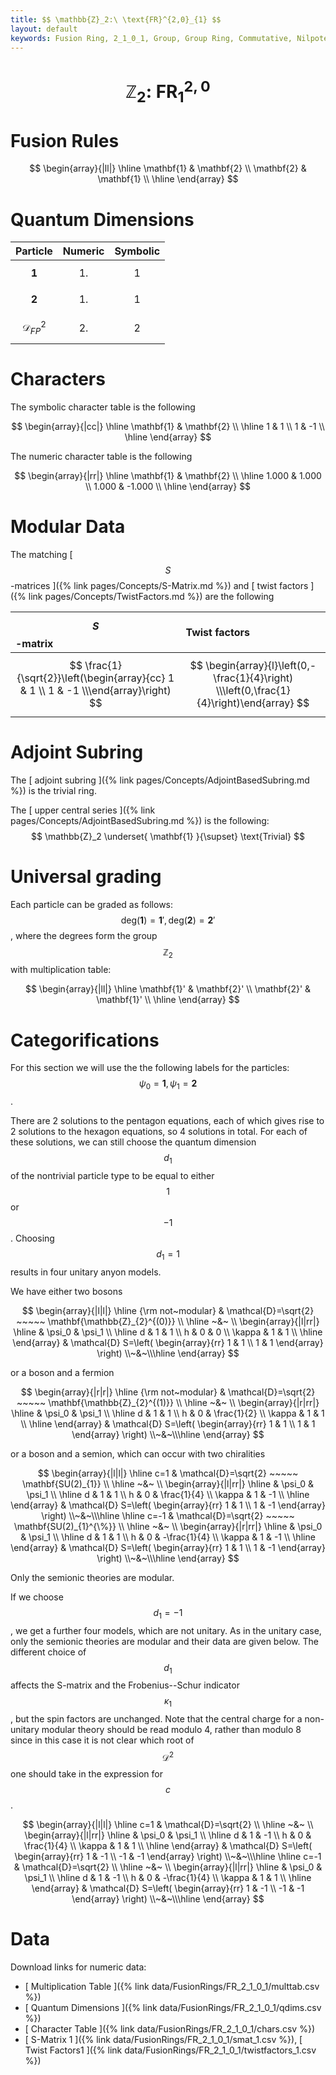 ```yaml
---
title: $$ \mathbb{Z}_2:\ \text{FR}^{2,0}_{1} $$
layout: default
keywords: Fusion Ring, 2_1_0_1, Group, Group Ring, Commutative, Nilpotent
---
```

# $$ \mathbb{Z}_2:\ \text{FR}^{2,0}_{1} $$


# Fusion Rules

$$
\begin{array}{|ll|}
\hline
 \mathbf{1} & \mathbf{2} \\
 \mathbf{2} & \mathbf{1} \\
\hline
\end{array}
$$

# Quantum Dimensions

| Particle | Numeric | Symbolic |
| :------ | :------ | :------ |
| $$ \mathbf{1} $$ | $$ 1. $$ | $$ 1 $$ |
| $$ \mathbf{2} $$ | $$ 1. $$ | $$ 1 $$ |
| $$ \mathcal{D}_{FP}^2 $$ | $$ 2. $$ | $$ 2 $$ |

# Characters

The symbolic character table is the following

$$
\begin{array}{|cc|}
\hline
 \mathbf{1} & \mathbf{2} \\
\hline
 1 & 1 \\
 1 & -1 \\
\hline
\end{array}
$$

The numeric character table is the following

$$
\begin{array}{|rr|}
\hline
 \mathbf{1} & \mathbf{2} \\
\hline
 1.000 & 1.000 \\
 1.000 & -1.000 \\
\hline
\end{array}
$$

# Modular Data

The matching [ $$ S $$-matrices ]({% link pages/Concepts/S-Matrix.md %}) and [ twist factors ]({% link pages/Concepts/TwistFactors.md %}) are the following

| $$ S $$-matrix | Twist factors |
| :------ | :------ |
| $$ \frac{1}{\sqrt{2}}\left(\begin{array}{cc} 1 & 1 \\ 1 & -1 \\\end{array}\right) $$ | $$ \begin{array}{l}\left(0,-\frac{1}{4}\right) \\\left(0,\frac{1}{4}\right)\end{array} $$ |

# Adjoint Subring

The [ adjoint subring ]({% link pages/Concepts/AdjointBasedSubring.md %}) is the trivial ring.

The [ upper central series ]({% link pages/Concepts/AdjointBasedSubring.md %}) is the following:
$$
\mathbb{Z}_2 \underset{ \mathbf{1} }{\supset}  \text{Trivial}
$$

# Universal grading

Each particle can be graded as follows: $$ \text{deg}(\mathbf{1}) = \mathbf{1}', \text{deg}(\mathbf{2}) = \mathbf{2}' $$, where the degrees form the group $$ \mathbb{Z}_2 $$ with multiplication table:

$$
\begin{array}{|ll|}
\hline
 \mathbf{1}' & \mathbf{2}' \\
 \mathbf{2}' & \mathbf{1}' \\
\hline
\end{array}
$$

# Categorifications
For this section we will use the the following labels for the particles: $$\psi_0 = \mathbf{1}, \psi_1 = \mathbf{2}$$.

There are 2 solutions to the pentagon equations, each of which gives rise to 2 solutions to the hexagon equations, so 4 solutions in total. For each of these solutions, we can still choose the quantum dimension $$d_1$$ of the nontrivial particle type to be equal to either $$1$$ or $$-1$$. Choosing $$d_1=1$$ results in four unitary anyon models.

We have either two bosons

$$
\begin{array}{|l|l|}
\hline
{\rm not~modular}
&
\mathcal{D}=\sqrt{2} ~~~~~ \mathbf{\mathbb{Z}_{2}^{(0)}}
\\ \hline ~&~ \\ 
\begin{array}{|l|rr|}
\hline
  & \psi_0 & \psi_1 \\ \hline
 d & 1 & 1 \\
 h & 0 & 0 \\
 \kappa  & 1 & 1
\\ \hline
\end{array}
&
\mathcal{D} S=\left(
      \begin{array}{rr}
       1 & 1 \\
       1 & 1
      \end{array}
      \right)
\\~&~\\\hline 
\end{array} 
$$

or a boson and a fermion

$$
\begin{array}{|r|r|}
\hline
{\rm not~modular}
&
\mathcal{D}=\sqrt{2} ~~~~~ \mathbf{\mathbb{Z}_{2}^{(1)}}
\\ \hline ~&~ \\ 
\begin{array}{|r|rr|}
\hline
  & \psi_0 & \psi_1 \\ \hline
 d & 1 & 1 \\
 h & 0 & \frac{1}{2} \\
 \kappa  & 1 & 1
\\ \hline
\end{array}
&
\mathcal{D} S=\left(
      \begin{array}{rr}
       1 & 1 \\
       1 & 1
      \end{array}
      \right)
\\~&~\\\hline 
\end{array} 
$$

or a boson and a semion, which can occur with two chiralities

$$
\begin{array}{|l|l|}
\hline
c=1
&
\mathcal{D}=\sqrt{2} ~~~~~ \mathbf{SU(2)_{1}}
\\ \hline ~&~ \\ 
\begin{array}{|l|rr|}
\hline
  & \psi_0 & \psi_1 \\ \hline
 d & 1 & 1 \\
 h & 0 & \frac{1}{4} \\
 \kappa  & 1 & -1
\\ \hline
\end{array}
&
\mathcal{D} S=\left(
      \begin{array}{rr}
       1 & 1 \\
       1 & -1
      \end{array}
      \right)
\\~&~\\\hline 
\hline
c=-1
&
\mathcal{D}=\sqrt{2} ~~~~~ \mathbf{SU(2)_{1}^{\%}}
\\ \hline ~&~ \\ 
\begin{array}{|r|rr|}
\hline
  & \psi_0 & \psi_1 \\ \hline
 d & 1 & 1 \\
 h & 0 & -\frac{1}{4} \\
 \kappa  & 1 & -1
\\ \hline
\end{array}
&
\mathcal{D} S=\left(
      \begin{array}{rr}
       1 & 1 \\
       1 & -1
      \end{array}
      \right)
\\~&~\\\hline 
\end{array} 
$$

Only the semionic theories are modular.

If we choose $$d_1=-1$$, we get a further four models, which are not unitary. As in the unitary case, only the semionic theories are modular and their data
are given below. The different choice of $$ d_1 $$ affects the S-matrix and the Frobenius--Schur indicator $$\kappa_1$$, but the
spin factors are unchanged. Note that the central charge for a non-unitary modular theory should be read modulo 4, rather
than modulo 8 since in this case it is not clear which root of $$\mathcal{D}^2$$ one should take in the expression for $$c$$.

$$
\begin{array}{|l|l|}
\hline
c=1
&
\mathcal{D}=\sqrt{2}
\\ \hline ~&~ \\ 
\begin{array}{|l|rr|}
\hline
  & \psi_0 & \psi_1 \\ \hline
 d & 1 & -1 \\
 h & 0 & \frac{1}{4} \\
 \kappa  & 1 & 1
\\ \hline
\end{array}
&
\mathcal{D} S=\left(
      \begin{array}{rr}
       1 & -1 \\
       -1 & -1
      \end{array}
      \right)
\\~&~\\\hline 
\hline
c=-1
&
\mathcal{D}=\sqrt{2}
\\ \hline ~&~ \\ 
\begin{array}{|l|rr|}
\hline
  & \psi_0 & \psi_1 \\ \hline
 d & 1 & -1 \\
 h & 0 & -\frac{1}{4} \\
 \kappa  & 1 & 1
\\ \hline
\end{array}
&
\mathcal{D} S=\left(
      \begin{array}{rr}
       1 & -1 \\
       -1 & -1
      \end{array}
      \right)
\\~&~\\\hline 
\end{array} 
$$


# Data

Download links for numeric data:

* [ Multiplication Table ]({% link data/FusionRings/FR_2_1_0_1/multtab.csv %})
* [ Quantum Dimensions ]({% link data/FusionRings/FR_2_1_0_1/qdims.csv %})
* [ Character Table ]({% link data/FusionRings/FR_2_1_0_1/chars.csv %})
* [ S-Matrix 1 ]({% link data/FusionRings/FR_2_1_0_1/smat_1.csv %}), [ Twist Factors1 ]({% link data/FusionRings/FR_2_1_0_1/twistfactors_1.csv %})